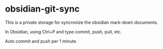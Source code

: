 # obsidian-git-sync

This is a private storage for syncronize the obsidian mark-down documents.

In Obsidian, using Ctrl+P and type commit, push, pull, etc.

Auto commit and push per 1 minute. 